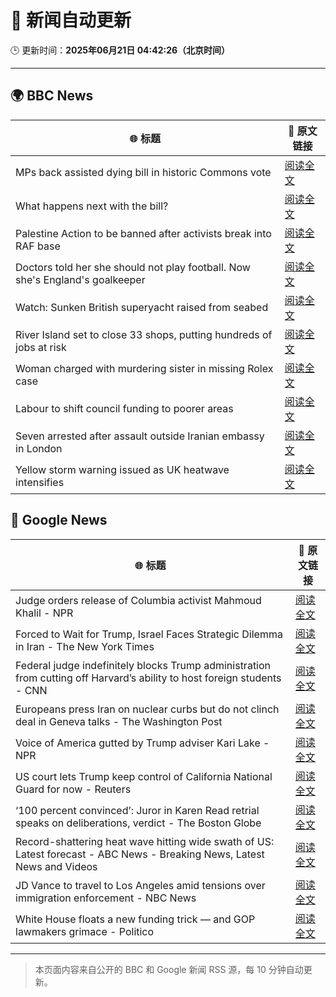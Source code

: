 # 🧠 新闻自动更新

🕒 更新时间：**2025年06月21日 04:42:26（北京时间）**

---

## 🌍 BBC News

| 🌐 标题 | 🔗 原文链接 |
|--------|-------------|
| MPs back assisted dying bill in historic Commons vote | [阅读全文](https://www.bbc.com/news/articles/cgeqj1egxvyo) |
| What happens next with the bill? | [阅读全文](https://www.bbc.com/news/articles/c8rpdxz11d8o) |
| Palestine Action to be banned after activists break into RAF base | [阅读全文](https://www.bbc.com/news/articles/cn81g4e0nlyo) |
| Doctors told her she should not play football. Now she's England's goalkeeper | [阅读全文](https://www.bbc.com/sport/football/articles/c8073xpxld1o) |
| Watch: Sunken British superyacht raised from seabed | [阅读全文](https://www.bbc.com/news/videos/c74zl9eleezo) |
| River Island set to close 33 shops, putting hundreds of jobs at risk | [阅读全文](https://www.bbc.com/news/articles/cr4wlw0w31ko) |
| Woman charged with murdering sister in missing Rolex case | [阅读全文](https://www.bbc.com/news/articles/cy5wl3ddek7o) |
| Labour to shift council funding to poorer areas | [阅读全文](https://www.bbc.com/news/articles/cgq7yvy1ke9o) |
| Seven arrested after assault outside Iranian embassy in London | [阅读全文](https://www.bbc.com/news/articles/c5y2r27jn24o) |
| Yellow storm warning issued as UK heatwave intensifies | [阅读全文](https://www.bbc.com/news/articles/cg5z78nyglpo) |

## 📰 Google News

| 🌐 标题 | 🔗 原文链接 |
|--------|-------------|
| Judge orders release of Columbia activist Mahmoud Khalil - NPR | [阅读全文](https://news.google.com/rss/articles/CBMiowFBVV95cUxNREJYNWFkazhuMkZIbXlpeVRaMHB6VE9sRndrYzBUelc1T1p1TThBRXBpaXB2Nmd3X2JoLWxzbmI4NjZNZUNhUF9CREVpMGtuY3RPbkowSExxM3o5SWthTkRyV3FfX2s0Q2lSVzA1cFBpUzZaTlpFTmszaWg1Z0pNckJLZEVKYmpiaWl0MnVERnJCWXNJRVp5RlhhNHNHWFA3T2VN?oc=5) |
| Forced to Wait for Trump, Israel Faces Strategic Dilemma in Iran - The New York Times | [阅读全文](https://news.google.com/rss/articles/CBMif0FVX3lxTE5PbHN4WmppYkM0LS1keWtHWkNJWV9NbGxRbmJuRXp4REhEN0lFai1YcENWT092eFdseDZINnpiQ0hwd2FBcXQtWkthZnRpT2c2WGRhaUF6eUF1N19oUWdtY2pXREJCVUFpZURERGJXdlZubkhaYXhwT0g0dUlJWHc?oc=5) |
| Federal judge indefinitely blocks Trump administration from cutting off Harvard’s ability to host foreign students - CNN | [阅读全文](https://news.google.com/rss/articles/CBMie0FVX3lxTE4wVE8wWVgzU0cyNmpwdWNBVUMtbzF6VkotLXZ1RDA4ZDlPUVJBZFdsVHNmckhUZkZPTk9QY09fRXBaSG9sVGpaUWZBdVNJZ0xvMzRobk1UNWpxay16T2hwN2ZoMnAzR0RkMW1BdFVCQWwzWlkteVNlUVc3MNIBgAFBVV95cUxPZ0d0M19hQnVlTi13TlpGVmtzeXBxU3VxbjcwZGY5cUNzNUgzVlg4Wmo4S1NlcWpESFVVMHJIajV0VUlrbWJSeHFLZmgxSjBuRTBLdXhRQjBfVm5ISFB4UU1xd2pYWUpyT1d6cnVmQjVxMk8ybEpCRC1PZGxuWlRQNw?oc=5) |
| Europeans press Iran on nuclear curbs but do not clinch deal in Geneva talks - The Washington Post | [阅读全文](https://news.google.com/rss/articles/CBMijgFBVV95cUxOelEwVzVPeFhWcThxWUlpQjRtX3N0MnlPTjVBc3RNaWd5T3hiWGxfdHg5NlRlOEFKTXRGeHZiT0RWZmxWcDkyRk1QSmNwbzNPUnk2a2tuaGpmM0t3ei1NNG11U3FnbFJ4RzdpMzg0UXg0X0R3Wmk5NDBwY3hZbTJMWmhPOFlCZzFkWE5vVmVn?oc=5) |
| Voice of America gutted by Trump adviser Kari Lake - NPR | [阅读全文](https://news.google.com/rss/articles/CBMikgFBVV95cUxPQWt1R29weVFMdWZrblMxVktZbUZKcWtiNDMxR25sQTJYRm5uSHhtUS1abHRZRC1LX1Q0MzBQYlNlT3UwRkRYYjJlbEFLMEFwYXVoSnJHczV4OUN6azQ4Ym5hcmRZZFNrSXRZUV9UNzA2SEhHb0hBS3FxQTRGVlBEX0R0WEgwbkgwcWsybnZobmgtdw?oc=5) |
| US court lets Trump keep control of California National Guard for now - Reuters | [阅读全文](https://news.google.com/rss/articles/CBMirgFBVV95cUxNWHVIWVFXOW9RVVp5VXNWck9ZMzhncXlpTTIwX3N0ZkhGaV9nU3Q0Zy02YzZlWnlPcTZqelJrS3pfSzZUSHlDOUhoVjlpRmo3N1h0c2gwdzhPd2doRXQ0ZEUtc2JJellGZ1RvaUh6UXBFaGdobk0ydG1LdUthOEdmVV9tRlM2QjRPZTE4SmJUQV9ROFFNblE5YzNCMWpTYU5jclJOUjR4dm5KNElxZ2c?oc=5) |
| ‘100 percent convinced’: Juror in Karen Read retrial speaks on deliberations, verdict - The Boston Globe | [阅读全文](https://news.google.com/rss/articles/CBMid0FVX3lxTE9FTTNrZXJ6SnF2ZUlLdnZ6a3I5bk5nbi1MQm1DbGhtRXVzX3ZIeXNxX3AwZm9vVElqTjlvSXgwdkw0a1FGWVBZZ0JOVldnTnhEM2tCSzdwd3Jnc2ZlNU1GR29BZld0UFZfWkFKd2NfNlhMS19SSVhn?oc=5) |
| Record-shattering heat wave hitting wide swath of US: Latest forecast - ABC News - Breaking News, Latest News and Videos | [阅读全文](https://news.google.com/rss/articles/CBMimgFBVV95cUxOVlF6ZlR2R3NLSGYzUElMeFVNUWJiTllkQjhtOXBoZUYwY1FFSkpFYzdtZjRTVkFKY3ZCQW5QVURnZVJ4OUdkc1dRMGlMRG1CNFlzbXBaSkRHb3JHQkZoTmc5OUJUTjQ3YmRwWGpCdEtGeHVrbElRWGhVdHRhRDhJX25tdWZBbWNkTUtwbFJKTzRZU09ka2pnMjdB0gGfAUFVX3lxTE1EWUY5NmRDNlFrRDlaQVVYZDJONjBFQWRndGVwMG9CRlBuZ3VJQ1dGN0doekNWaVJfVDUtU2RiYl9uMzN0STFyZ1YzaDVXcEhGSDF5NHFhZnBuaWMzX2xPNjhodDhQYVV2TDNra2lMQmsyQUVnbldMc01sQkg2N0RldkV2VjNwdlVSaXo5LXBQS0JkOG5yenEwcTB6aGtzcw?oc=5) |
| JD Vance to travel to Los Angeles amid tensions over immigration enforcement - NBC News | [阅读全文](https://news.google.com/rss/articles/CBMigwFBVV95cUxOVGJrNmFRRm9yT2FKOW5FaDNCUndkWl9uRVhZbXcyb2VwQzRRcHFWZk9jWjRqOGhLNzBETlBzUW5MQ0FaNUVrQW1hNWlBNmhTUkhqMllPUWNraWZKNTBDdUtLdXhDS1pNY25BbzhQZzVYTTk0RkQwcVBMS1o1THBZN2hlY9IBVkFVX3lxTE5LbEJkc3pPOG1iQXd2QmR5bUZSYW1iQlA2RTAtMGJQZDVqVU9iaXdsaGNvMDk0bi1kUW5nOE9WSjlvaV9rdDhjVUloSEVWRmxjbEhXX3p3?oc=5) |
| White House floats a new funding trick — and GOP lawmakers grimace - Politico | [阅读全文](https://news.google.com/rss/articles/CBMimgFBVV95cUxNSHYtN2x5R3VwbXhFQlF4cmhzcUhSeHNHNjNQRzByX0IyX215UlRkVzNmYllVQ09kYUtZeW9SaFA0aUFMVHRBall3NUM4MWdBVnRpSXd6bHdEaWhFejdNbFllNDN3QjhFaF93LU5ITWxlMUlRWFE3am8xU3dGUFZWaExxR19PRjRiZG9VNlNCMVRUSUZUbUluWWNB?oc=5) |

---
> 本页面内容来自公开的 BBC 和 Google 新闻 RSS 源，每 10 分钟自动更新。